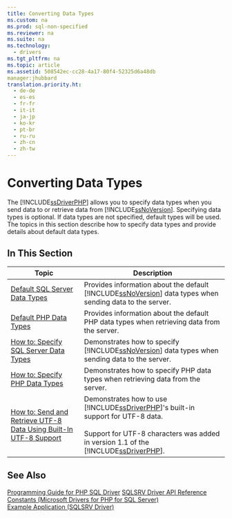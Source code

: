 ```yaml
---
title: Converting Data Types
ms.custom: na
ms.prod: sql-non-specified
ms.reviewer: na
ms.suite: na
ms.technology: 
  - drivers
ms.tgt_pltfrm: na
ms.topic: article
ms.assetid: 508542ec-cc28-4a17-80f4-52325d6a48db
manager:jhubbard
translation.priority.ht: 
  - de-de
  - es-es
  - fr-fr
  - it-it
  - ja-jp
  - ko-kr
  - pt-br
  - ru-ru
  - zh-cn
  - zh-tw
---
```

# Converting Data Types
The [!INCLUDE[ssDriverPHP](../content/includes/ssDriverPHP_md.md)] allows you to specify data types when you send data to or retrieve data from [!INCLUDE[ssNoVersion](../content/includes/ssNoVersion_md.md)]. Specifying data types is optional. If data types are not specified, default types will be used. The topics in this section describe how to specify data types and provide details about default data types.  
  
## In This Section  
  
|Topic|Description|  
|---------|---------------|  
|[Default SQL Server Data Types](../content/Default-SQL-Server-Data-Types.md)|Provides information about the default [!INCLUDE[ssNoVersion](../content/includes/ssNoVersion_md.md)] data types when sending data to the server.|  
|[Default PHP Data Types](../content/Default-PHP-Data-Types.md)|Provides information about the default PHP data types when retrieving data from the server.|  
|[How to: Specify SQL Server Data Types](../Topic/How%20to:%20Specify%20SQL%20Server%20Data%20Types%20When%20Using%20the%20SQLSRV%20Driver.md)|Demonstrates how to specify [!INCLUDE[ssNoVersion](../content/includes/ssNoVersion_md.md)] data types when sending data to the server.|  
|[How to: Specify PHP Data Types](../Topic/How%20to:%20Specify%20PHP%20Data%20Types.md)|Demonstrates how to specify PHP data types when retrieving data from the server.|  
|[How to: Send and Retrieve UTF-8 Data Using Built-In UTF-8 Support](../Topic/How%20to:%20Send%20and%20Retrieve%20UTF-8%20Data%20Using%20Built-In%20UTF-8%20Support.md)|Demonstrates how to use [!INCLUDE[ssDriverPHP](../content/includes/ssDriverPHP_md.md)]'s built\-in support for UTF\-8 data.<br /><br />Support for UTF\-8 characters was added in version 1.1 of the [!INCLUDE[ssDriverPHP](../content/includes/ssDriverPHP_md.md)].|  
  
## See Also  
[Programming Guide for PHP SQL Driver](../content/Programming-Guide-for-PHP-SQL-Driver.md)
[SQLSRV Driver API Reference](../content/SQLSRV-Driver-API-Reference.md)  
[Constants &#40;Microsoft Drivers for PHP for SQL Server&#41;](../content/Constants--Microsoft-Drivers-for-PHP-for-SQL-Server-.md)  
[Example Application &#40;SQLSRV Driver&#41;](../content/Example-Application--SQLSRV-Driver-.md)  
  
